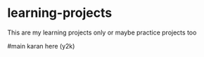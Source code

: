 # learning-projects
This are my learning projects only or maybe practice projects too

#main
karan here (y2k)